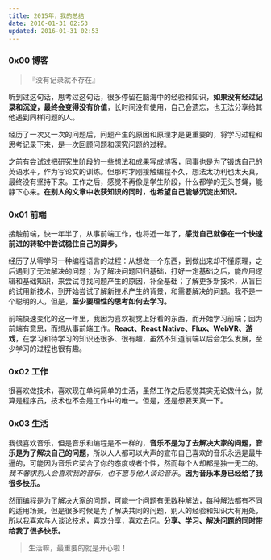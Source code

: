 ```yaml
---
title: 2015年，我的总结
date: 2016-01-31 02:53
updated: 2016-01-31 02:53
---
```


### 0x00 博客

>『没有记录就不存在』

听到过这句话，思考过这句话，很多停留在脑海中的经验和知识，**如果没有经过记录和沉淀，最终会变得没有价值**，长时间没有使用，自己会遗忘，也无法分享给其他遇到同样问题的人。

经历了一次又一次的问题后，问题产生的原因和原理才是更重要的，将学习过程和思考记录下来，是一次回顾问题和深究问题的过程。

之前有尝试过把研究生阶段的一些想法和成果写成博客，同事也是为了锻炼自己的英语水平，作为写论文的训练。但那时才刚接触编程不久，想法太功利也太天真，最终没有坚持下来。工作之后，感觉不再像是学生阶段，什么都学的无头苍蝇，能静下心来。**在别人的文章中收获知识的同时，也希望自己能够沉淀出知识。**

### 0x01 前端

接触前端，快一年半了，从事前端工作，也将近一年了，**感觉自己就像在一个快速前进的转轮中尝试稳住自己的脚步。**

经历了从零学习一种编程语言的过程：从想做一个东西，到做出来却不懂原理，之后遇到了无法解决的问题；为了解决问题回归基础，打好一定基础之后，能应用逻辑和基础知识，来尝试寻找问题产生的原因，补全基础；了解更多新技术，从盲目的试用新技术，到开始尝试了解新技术产生的背景，和需要解决的问题。我不是一个聪明的人，但是，**至少要理性的思考如何去学习。**

前端快速变化的这一年里，我因为喜欢视觉上好看的东西，而开始学习前端；因为前端有意思，而想从事前端工作。**React、React Native、Flux、WebVR、游戏**，在学习和待学习的知识还很多、很有趣，虽然不知道前端以后会怎么发展，至少学习的过程也很有趣。

### 0x02 工作

很喜欢做技术，喜欢现在单纯简单的生活，虽然工作之后感觉其实无论做什么，就算是程序员，技术也不会是工作中的唯一。但是，还是想要天真一下。


### 0x03 生活

我很喜欢音乐，但是音乐和编程是不一样的，**音乐不是为了去解决大家的问题，音乐是为了解决自己的问题**，所以人人都可以大声的宣布自己喜欢的音乐永远是最牛逼的，可能因为音乐它契合了你的态度或者个性，然而每个人却都是独一无二的。*我不奢求别人会喜欢我的音乐，也不愿与他人谈论音乐*。**因为音乐本身已经给了我很多快乐。**

然而编程是为了解决大家的问题，可能一个问题有无数种解法，每种解法都有不同的适用场景，但是很多时候是为了解决共同的问题，别人的经验和知识大有用处，所以我喜欢与人谈论技术，喜欢分享，喜欢去问。**分享、学习、解决问题的同时带给我了很多快乐。**

> 生活嘛，最重要的就是开心啦！